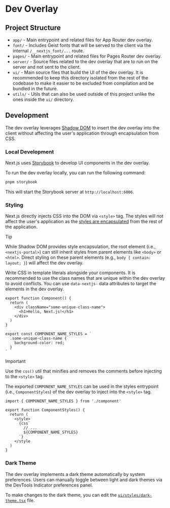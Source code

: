 # Dev Overlay

## Project Structure

- `app/` - Main entrypoint and related files for App Router dev overlay.
- `font/` - Includes Geist fonts that will be served to the client via the internal `/__nextjs_font/...` route.
- `pages/` - Main entrypoint and related files for Pages Router dev overlay.
- `server/` - Source files related to the dev overlay that are to run on the server and not sent to the client.
- `ui/` - Main source files that build the UI of the dev overlay. It is recommended to keep this directory isolated from the rest of the codebase to make it easier to be excluded from compilation and be bundled in the future.
- `utils/` - Utils that can also be used outside of this project unlike the ones inside the `ui/` directory.

## Development

The dev overlay leverages [Shadow DOM](https://developer.mozilla.org/en-US/docs/Web/API/Web_components/Using_shadow_DOM) to insert the dev overlay into the client without affecting the user's application through encapsulation from CSS.

### Local Development

Next.js uses [Storybook](https://storybook.js.org) to develop UI components in the dev overlay.

To run the dev overlay locally, you can run the following command:

```bash
pnpm storybook
```

This will start the Storybook server at `http://localhost:6006`.

### Styling

Next.js directly injects CSS into the DOM via `<style>` tag. The styles will not affect the user's application as the [styles are encapsulated](https://developer.mozilla.org/en-US/docs/Web/API/Web_components/Using_shadow_DOM#encapsulation_from_css) from the rest of the application.

> [!TIP]
> While Shadow DOM provides style encapsulation, the root element (i.e., `<nextjs-portal>`) can still inherit styles from parent elements like `<body>` or `<html>`. Direct styling on these parent elements (e.g., `body { contain: layout; }`) will affect the dev overlay.

Write CSS in template literals alongside your components. It is recommended to use the class names that are unique within the dev overlay to avoid conflicts. You can use `data-nextjs-` data attributes to target the elements in the dev overlay.

```tsx
export function Component() {
  return (
    <div className="some-unique-class-name">
      <h1>Hello, Next.js!</h1>
    </div>
  )
}

export const COMPONENT_NAME_STYLES = `
  .some-unique-class-name {
    background-color: red;
  }
`
```

> [!IMPORTANT]
> Use the `css()` util that minifies and removes the comments before injecting to the `<style>` tag.

The exported `COMPONENT_NAME_STYLES` can be used in the styles entrypoint (i.e., `ComponentStyles`) of the dev overlay to inject into the `<style>` tag.

```tsx
import { COMPONENT_NAME_STYLES } from './component'

export function ComponentStyles() {
  return (
    <style>
      {css`
        // ...
        ${COMPONENT_NAME_STYLES}
      `}
    </style
  )
}
```

### Dark Theme

The dev overlay implements a dark theme automatically by system preferences. Users can manually toggle between light and dark themes via the DevTools Indicator preferences panel.

To make changes to the dark theme, you can edit the [`ui/styles/dark-theme.tsx`](./ui/styles/dark-theme.tsx) file.

